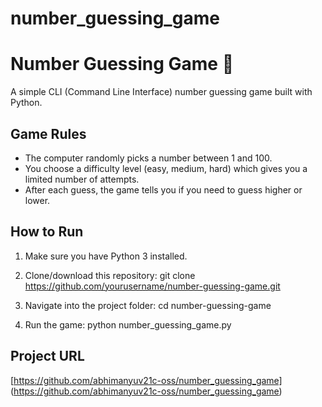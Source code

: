 # number_guessing_game

# Number Guessing Game 🎲

A simple CLI (Command Line Interface) number guessing game built with Python.

## Game Rules

- The computer randomly picks a number between 1 and 100.
- You choose a difficulty level (easy, medium, hard) which gives you a limited number of attempts.
- After each guess, the game tells you if you need to guess higher or lower.

## How to Run

1. Make sure you have Python 3 installed.

2. Clone/download this repository:
git clone https://github.com/yourusername/number-guessing-game.git

3. Navigate into the project folder:
cd number-guessing-game

4. Run the game:
python number_guessing_game.py

## Project URL

[https://github.com/abhimanyuv21c-oss/number_guessing_game]
(https://github.com/abhimanyuv21c-oss/number_guessing_game)

